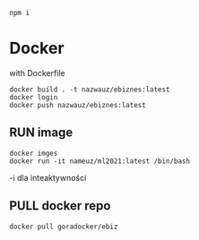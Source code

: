 ```
npm i
```


# Docker
with Dockerfile
```
docker build . -t nazwauz/ebiznes:latest
docker login
docker push nazwauz/ebiznes:latest
```

## RUN image
```
docker imges
docker run -it nameuz/ml2021:latest /bin/bash
```
-i dla inteaktywności

## PULL docker repo
```
docker pull goradocker/ebiz
```